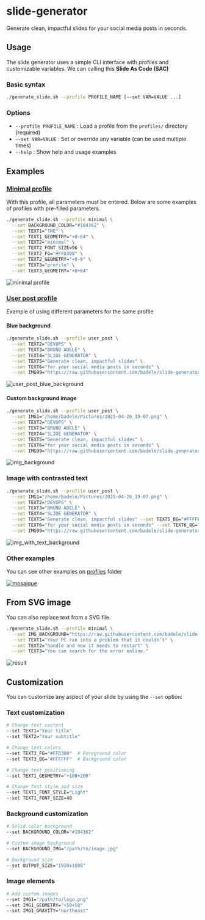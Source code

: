 # slide-generator

Generate clean, impactful slides for your social media posts in seconds.

## Usage

The slide generator uses a simple CLI interface with profiles and customizable
variables. We can calling this **Slide As Code (SAC)**

### Basic syntax

```bash
./generate_slide.sh --profile PROFILE_NAME [--set VAR=VALUE ...]
```

### Options

- `--profile PROFILE_NAME` : Load a profile from the `profiles/` directory
  (required)
- `--set VAR=VALUE` : Set or override any variable (can be used multiple times)
- `--help` : Show help and usage examples

## Examples

### [Minimal profile](./profiles/minimal/)

With this profile, all parameters must be entered. Below are some examples of
profiles with pre-filled parameters.

```bash
./generate_slide.sh --profile minimal \
  --set BACKGROUND_COLOR="#104362" \
  --set TEXT1="THE" \
  --set TEXT1_GEOMETRY="+0-64" \
  --set TEXT2="minimal" \
  --set TEXT2_FONT_SIZE=96 \
  --set TEXT2_FG="#FFD300" \
  --set TEXT2_GEOMETRY="+0-0" \
  --set TEXT3="profile" \
  --set TEXT3_GEOMETRY="+0+64"
```

![minimal profile](./profiles/minimal/sample.png)

### [User post profile](./profiles/user_post/)

Example of using different parameters for the same profile

#### Blue background

```bash
./generate_slide.sh --profile user_post \
  --set TEXT2="DEVOPS" \
  --set TEXT3="BRUNO ADELÉ" \
  --set TEXT4="SLIDE GENERATOR" \
  --set TEXT5="Generate clean, impactful slides" \
  --set TEXT6="for your social media posts in seconds" \
  --set IMG99="https://raw.githubusercontent.com/badele/slide-generator/refs/heads/main/bruno_avatar_128.png"
```

![user_post_blue_background](./profiles/user_post/sample.png)

#### Custom background image

```bash
./generate_slide.sh --profile user_post \
  --set IMG1="/home/badele/Pictures/2025-04-26_19-07.png" \
  --set TEXT2="DEVOPS" \
  --set TEXT3="BRUNO ADELÉ" \
  --set TEXT4="SLIDE GENERATOR" \
  --set TEXT5="Generate clean, impactful slides" \
  --set TEXT6="for your social media posts in seconds" \
  --set IMG99="https://raw.githubusercontent.com/badele/slide-generator/refs/heads/main/bruno_avatar_128.png"
```

![img_background](./profiles/user_post/sample1.png)

### Image with contrasted text

```bash
./generate_slide.sh --profile user_post \
  --set IMG1="/home/badele/Pictures/2025-04-26_19-07.png" \
  --set TEXT2="DEVOPS" \
  --set TEXT3="BRUNO ADELÉ" \
  --set TEXT4="SLIDE GENERATOR" \
  --set TEXT5="Generate clean, impactful slides" --set TEXT5_BG="#FFFFFF" --set TEXT5_FG="#000000" \
  --set TEXT6="for your social media posts in seconds" --set TEXT6_BG="#FFFFFF" --set TEXT6_FG="#000000" \
  --set IMG99="https://raw.githubusercontent.com/badele/slide-generator/refs/heads/main/bruno_avatar_128.png"
```

![img_with_text_background](./profiles/user_post/sample2.png)

### Other examples

You can see other examples on [profiles](./profiles/) folder

[![mosaique](./mosaique.png)](./profiles/)

## From SVG image

You can also replace text from a SVG file.

```bash
./generate_slide.sh --profile minimal \
  --set IMG_BACKGROUND="https://raw.githubusercontent.com/badele/slide-generator-templates/refs/heads/main/windows8_BSOD/template.svg" \
  --set TEXT1="Your PC ran into a problem that it couldn’t" \
  --set TEXT2="handle and now it needs to restart" \
  --set TEXT3="You can search for the error online."
```

![result](./profiles/minimal/sample1.png)

## Customization

You can customize any aspect of your slide by using the `--set` option:

### Text customization

```bash
# Change text content
--set TEXT1="Your title"
--set TEXT2="Your subtitle"

# Change text colors
--set TEXT3_FG="#FFD300"  # Foreground color
--set TEXT3_BG="#FFFFFF"  # Background color

# Change text positioning
--set TEXT1_GEOMETRY="+100+200"

# Change font style and size
--set TEXT1_FONT_STYLE="Light"
--set TEXT1_FONT_SIZE=48
```

### Background customization

```bash
# Solid color background
--set BACKGROUND_COLOR="#104362"

# Custom image background
--set BACKGROUND_IMG="/path/to/image.jpg"

# Background size
--set OUTPUT_SIZE="1920x1080"
```

### Image elements

```bash
# Add custom images
--set IMG1="/path/to/logo.png"
--set IMG1_GEOMETRY="+50+50"
--set IMG1_GRAVITY="northeast"
```
